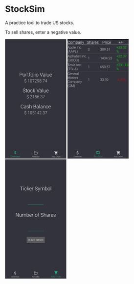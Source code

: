 # StockSim

A practice tool to trade US stocks.

To sell shares, enter a negative value.

<p float="left">
  <img src="Screenshots/Screenshot_20200131-183651~2.png" width="200" />
  <img src="Screenshots/Screenshot_20200131-183656~2.png" width="200" /> 
  <img src="Screenshots/Screenshot_20200131-183700~2.png" width="200" />
</p>
